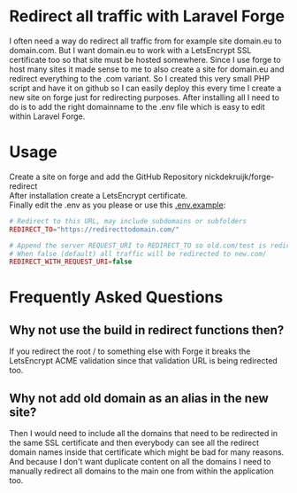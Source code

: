 # Redirect all traffic with Laravel Forge
I often need a way do redirect all traffic from for example site domain.eu to domain.com. But I want domain.eu to work with a LetsEncrypt SSL certificate too so that site must be hosted somewhere. Since I use forge to host many sites it made sense to me to also create a site for domain.eu and redirect everything to the .com variant. So I created this very small PHP script and have it on github so I can easily deploy this every time I create a new site on forge just for redirecting purposes.
After installing all I need to do is to add the right domainname to the .env file which is easy to edit within Laravel Forge.

# Usage
Create a site on forge and add the GitHub Repository nickdekruijk/forge-redirect  
After installation create a LetsEncrypt certificate.  
Finally edit the .env as you please or use this [.env.example](.env.example):
```php
# Redirect to this URL, may include subdomains or subfolders
REDIRECT_TO="https://redirecttodomain.com/"

# Append the server REQUEST_URI to REDIRECT_TO so old.com/test is redirected to new.com/test
# When false (default) all traffic will be redirected to new.com/
REDIRECT_WITH_REQUEST_URI=false
```

# Frequently Asked Questions

## Why not use the build in redirect functions then?
If you redirect the root / to something else with Forge it breaks the LetsEncrypt ACME validation since that validation URL is being redirected too.

## Why not add old domain as an alias in the new site?
Then I would need to include all the domains that need to be redirected in the same SSL certificate and then everybody can see all the redirect domain names inside that certificate which might be bad for many reasons.
And because I don't want duplicate content on all the domains I need to manually redirect all domains to the main one from within the application too.
